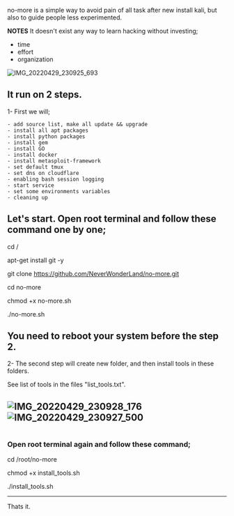 no-more is a simple way to avoid pain of all task after new install kali, but also to guide people less experimented. 

**NOTES** It doesn't exist any way to learn hacking without investing;
- time
- effort
- organization

![IMG_20220429_230925_693](https://user-images.githubusercontent.com/64184513/166124722-3378bdb9-7d3c-4e40-9c4f-aa1a7e57bd59.jpg)

## It run on 2 steps.

1- First we will;

    - add source list, make all update && upgrade 
    - install all apt packages 
    - install python packages
    - install gem 
    - install GO 
    - install docker
    - install metasploit-framework
    - set default tmux
    - set dns on cloudflare
    - enabling bash session logging 
    - start service
    - set some environments variables
    - cleaning up

## Let's start. Open root terminal and follow these command one by one;

cd /

apt-get install git -y

git clone https://github.com/NeverWonderLand/no-more.git

cd no-more

chmod +x no-more.sh

./no-more.sh

## You need to reboot your system before the step 2.


2- The second step will create new folder, and then install tools in these folders.

See list of tools in the files "list_tools.txt".

![IMG_20220429_230928_176](https://user-images.githubusercontent.com/64184513/166124803-63239410-61d9-4255-add2-7d5525f6fd20.jpg)
![IMG_20220429_230927_500](https://user-images.githubusercontent.com/64184513/166124816-e92c34fc-14ec-4ef7-a771-886e6a77982c.jpg)
------------------------------
#

### Open root terminal again and follow these command;
cd /root/no-more

chmod +x install_tools.sh

./install_tools.sh

-------------------------------
Thats it.




